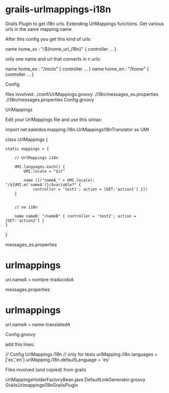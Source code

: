 grails-urlmappings-i18n
=======================

Grails Plugin to get i18n urls. Extending UrlMappings functions.
Get various urls in the same mapping name

After this config you get this kind of urls:

name home_xx : "/${home_url_i18n}" { controller ... }

only one name and url that converts in n urls:

name home_es : "/inicio" { controller ... }
name home_en : "/home"   { controller ... }



Config

files involved:
./conf/UrlMappings.groovy
./i18n/messages_es.properties
./i18n/messages.properties
Config.groovy


UrlMappings

Edit your UrlMappings file and use this sintax:

import net.kaleidos.mapping.i18n.UrlMappingsI18nTranslator as UMI

class UrlMappings {

    static mappings = {

        // UrlMappings i18n

        UMI.languages.each() {
            UMI.locale = "$it"

            name ([("nameA_" + UMI.locale): "/${UMI.m('nameA')}/$variable?" {
                controller = 'test1'; action = [GET:'action1'] }])
        }


        // no i18n

        name nameB: "/nameB" { controller = 'test2'; action = [GET:'action2'] }
    }
}


messages_es.properties

# urlmappings
url.nameA = nombre-traducidoA


messages.properties

# urlmappings
url.nameA = name-translatedA


Config.groovy

add this lines:

// Config UrlMappings i18n
// only for tests
urlMapping.i18n.languages = ['es','en']
urlMapping.i18n.defaultLanguage = 'es'



Files involved (and copied) from grails

UrlMappingsHolderFactoryBean.java
DefaultLinkGenerator.groovy
GrailsUrlmappingsI18nGrailsPlugin

